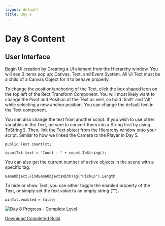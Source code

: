 ```yaml
---
layout: default
title: Day 8
---
```


# Day 8 Content

## User Interface

Begin UI creation by Creating a UI element from the Hierarchy window. You will see 3 items pop up: Canvas, Text, and Event System. All UI Text must be a child of a Canvas Object for it to behave properly.

To change the position/anchoring of the Text, click the box shaped icon on the top left of the Rect Transform Component. You will most likely want to change the Pivot and Position of the Text as well, so hold 'Shift' and 'Alt' while selecting a new anchor position. You can change the default text in the Text component.

You can also change the text from another script. If you wish to use other variables in the Text, be sure to convert them into a String first by using ToString(). Then, link the Text object from the Hierarchy window onto your script. Similar to how we linked the Camera to the Player in Day 5.

```
public Text countTxt;

countTxt.text = "Count : " + count.ToString();
```


You can also get the current number of active objects in the scene with a specific tag.

```
GameObject.FindGameObjectsWithTag("Pickup").Length
```

To hide or show Text, you can either toggle the enabled property of the Text, or simply set the text value to an empty string ("").

```
winTxt.enabled = false;
```

![Day 8 Progress - Complete Level](/30days-unity2d/images/Day8_1.gif)

<a href = "/30days-unity2d/builds/Roller.exe" download="download">Download Completed Build </a>
